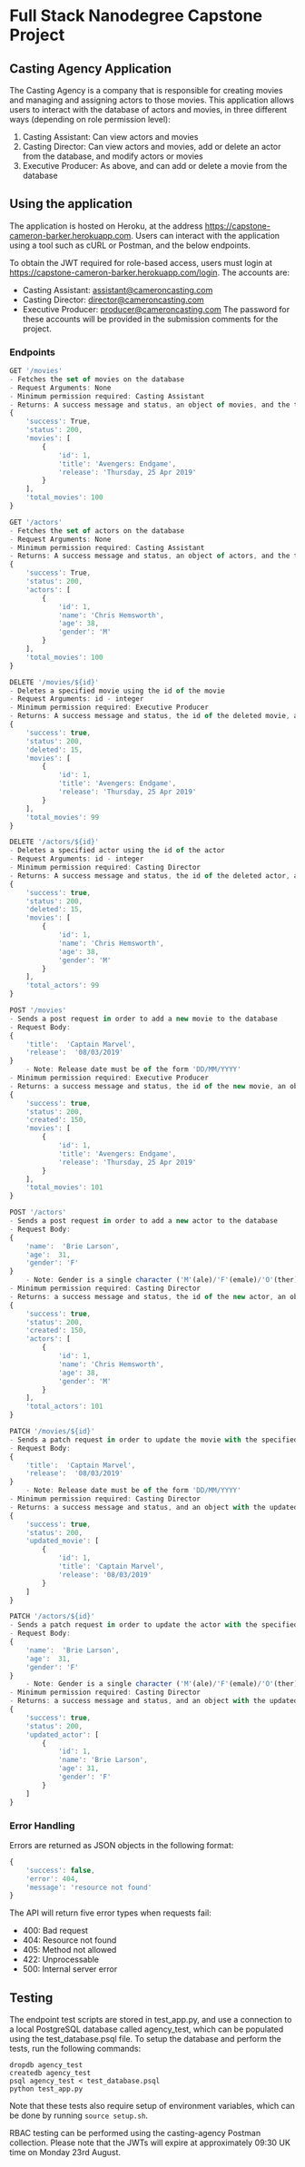 # Full Stack Nanodegree Capstone Project

## Casting Agency Application

The Casting Agency is a company that is responsible for creating movies and managing and assigning actors to those movies. This application allows users to interact with the database of actors and movies, in three different ways (depending on role permission level):

1. Casting Assistant: Can view actors and movies
2. Casting Director: Can view actors and movies, add or delete an actor from the database, and modify actors or movies
3. Executive Producer: As above, and can add or delete a movie from the database

## Using the application

The application is hosted on Heroku, at the address https://capstone-cameron-barker.herokuapp.com. Users can interact with the application using a tool such as cURL or Postman, and the below endpoints.

To obtain the JWT required for role-based access, users must login at https://capstone-cameron-barker.herokuapp.com/login. The accounts are:
- Casting Assistant: assistant@cameroncasting.com
- Casting Director: director@cameroncasting.com
- Executive Producer: producer@cameroncasting.com
The password for these accounts will be provided in the submission comments for the project.

### Endpoints

```js
GET '/movies'
- Fetches the set of movies on the database
- Request Arguments: None
- Minimum permission required: Casting Assistant
- Returns: A success message and status, an object of movies, and the total number of categories.
{
    'success': True,
    'status': 200,
    'movies': [
        {
            'id': 1,
            'title': 'Avengers: Endgame',
            'release': 'Thursday, 25 Apr 2019'
        }
    ],
    'total_movies': 100
}
```

```js
GET '/actors'
- Fetches the set of actors on the database
- Request Arguments: None
- Minimum permission required: Casting Assistant
- Returns: A success message and status, an object of actors, and the total number of actors.
{
    'success': True,
    'status': 200,
    'actors': [
        {
            'id': 1,
            'name': 'Chris Hemsworth',
            'age': 38,
            'gender': 'M'
        }
    ],
    'total_movies': 100
}
```

```js
DELETE '/movies/${id}'
- Deletes a specified movie using the id of the movie
- Request Arguments: id - integer
- Minimum permission required: Executive Producer
- Returns: A success message and status, the id of the deleted movie, an object with the remaining movies, and the new total number of movies
{
    'success': true,
    'status': 200,
    'deleted': 15,
    'movies': [
        {
            'id': 1,
            'title': 'Avengers: Endgame',
            'release': 'Thursday, 25 Apr 2019'
        }
    ],
    'total_movies': 99
}
```

```js
DELETE '/actors/${id}'
- Deletes a specified actor using the id of the actor
- Request Arguments: id - integer
- Minimum permission required: Casting Director
- Returns: A success message and status, the id of the deleted actor, an object with the remaining actors, and the new total number of actors
{
    'success': true,
    'status': 200,
    'deleted': 15,
    'movies': [
        {
            'id': 1,
            'name': 'Chris Hemsworth',
            'age': 38,
            'gender': 'M'
        }
    ],
    'total_actors': 99
}
```

```js
POST '/movies'
- Sends a post request in order to add a new movie to the database
- Request Body: 
{
    'title':  'Captain Marvel',
    'release':  '08/03/2019'
}
    - Note: Release date must be of the form 'DD/MM/YYYY'
- Minimum permission required: Executive Producer
- Returns: a success message and status, the id of the new movie, an object with the list of movies, and the new total number of movies
{
    'success': true,
    'status': 200,
    'created': 150,
    'movies': [
        {
            'id': 1,
            'title': 'Avengers: Endgame',
            'release': 'Thursday, 25 Apr 2019'
        }
    ],
    'total_movies': 101
}
```

```js
POST '/actors'
- Sends a post request in order to add a new actor to the database
- Request Body: 
{
    'name':  'Brie Larson',
    'age':  31,
    'gender': 'F'
}
    - Note: Gender is a single character ('M'(ale)/'F'(emale)/'O'(ther))
- Minimum permission required: Casting Director
- Returns: a success message and status, the id of the new actor, an object with the list of actors, and the new total number of actors
{
    'success': true,
    'status': 200,
    'created': 150,
    'actors': [
        {
            'id': 1,
            'name': 'Chris Hemsworth',
            'age': 38,
            'gender': 'M'
        }
    ],
    'total_actors': 101
}
```

```js
PATCH '/movies/${id}'
- Sends a patch request in order to update the movie with the specified id in the database
- Request Body: 
{
    'title':  'Captain Marvel',
    'release':  '08/03/2019'
}
    - Note: Release date must be of the form 'DD/MM/YYYY'
- Minimum permission required: Casting Director
- Returns: a success message and status, and an object with the updated movie details
{
    'success': true,
    'status': 200,
    'updated_movie': [
        {
            'id': 1,
            'title': 'Captain Marvel',
            'release': '08/03/2019'
        }
    ]
}
```

```js
PATCH '/actors/${id}'
- Sends a patch request in order to update the actor with the specified id in the database
- Request Body: 
{
    'name':  'Brie Larson',
    'age':  31,
    'gender': 'F'
}
    - Note: Gender is a single character ('M'(ale)/'F'(emale)/'O'(ther))
- Minimum permission required: Casting Director
- Returns: a success message and status, and an object with the updated actor details
{
    'success': true,
    'status': 200,
    'updated_actor': [
        {
            'id': 1,
            'name': 'Brie Larson',
            'age': 31,
            'gender': 'F'
        }
    ]
}
```

### Error Handling

Errors are returned as JSON objects in the following format:
```js
{
    'success': false,
    'error': 404,
    'message': 'resource not found'
}
```
The API will return five error types when requests fail:
- 400: Bad request
- 404: Resource not found
- 405: Method not allowed
- 422: Unprocessable
- 500: Internal server error

## Testing

The endpoint test scripts are stored in test_app.py, and use a connection to a local PostgreSQL database called agency_test, which can be populated using the test_database.psql file. To setup the database and perform the tests, run the following commands: 
```
dropdb agency_test
createdb agency_test
psql agency_test < test_database.psql
python test_app.py
```
Note that these tests also require setup of environment variables, which can be done by running `source setup.sh`.

RBAC testing can be performed using the casting-agency Postman collection. Please note that the JWTs will expire at approximately 09:30 UK time on Monday 23rd August.